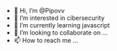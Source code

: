 - 👋 Hi, I’m @Pipovv
- 👀 I’m interested in cibersecurity
- 🌱 I’m currently learning javascript
- 💞️ I’m looking to collaborate on ...
- 📫 How to reach me ...

<!---
Pipovv/Pipovv is a ✨ special ✨ repository because its `README.md` (this file) appears on your GitHub profile.
You can click the Preview link to take a look at your changes.
--->
